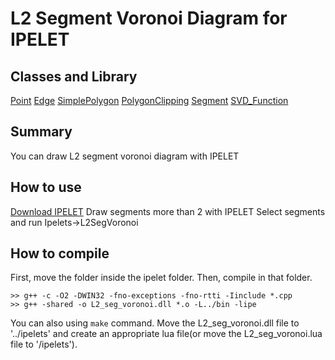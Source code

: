 # L2 Segment Voronoi Diagram for IPELET

## Classes and Library
[Point](Point.md)
[Edge](Edge.md)
[SimplePolygon](SimplePolygon.md)
[PolygonClipping](PolygonClipping.md)
[Segment](Segment.md)
[SVD_Function](SVD_Function.md)

## Summary
You can draw L2 segment voronoi diagram with IPELET

## How to use
[Download IPELET](https://www.softpedia.com/get/Office-tools/Other-Office-Tools/Ipe.shtml)
Draw segments more than 2 with IPELET
Select segments and run Ipelets->L2SegVoronoi

## How to compile
First, move the folder inside the ipelet folder.
Then, compile in that folder.
```console
>> g++ -c -O2 -DWIN32 -fno-exceptions -fno-rtti -Iinclude *.cpp
>> g++ -shared -o L2_seg_voronoi.dll *.o -L../bin -lipe
```
You can also using ```make``` command.
Move the L2_seg_voronoi.dll file to '../ipelets' and create an appropriate lua file(or move the L2_seg_voronoi.lua file to '/ipelets').

